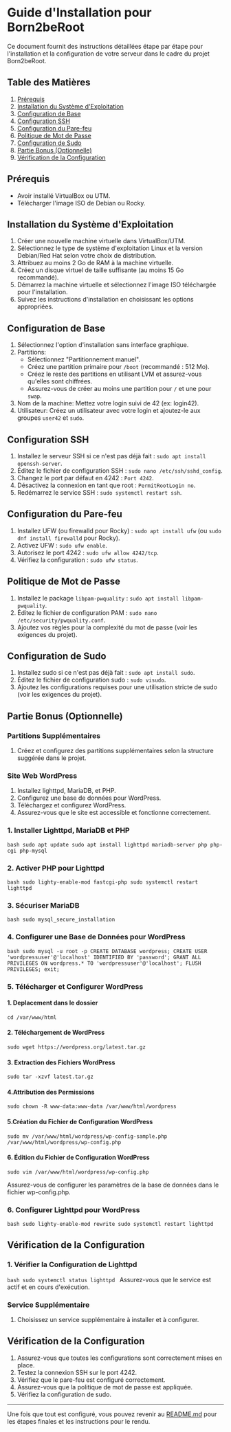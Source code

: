 # Guide d'Installation pour Born2beRoot

Ce document fournit des instructions détaillées étape par étape pour l'installation et la configuration de votre serveur dans le cadre du projet Born2beRoot.

## Table des Matières

1. [Prérequis](#prérequis)
2. [Installation du Système d'Exploitation](#installation-du-système-dexploitation)
3. [Configuration de Base](#configuration-de-base)
4. [Configuration SSH](#configuration-ssh)
5. [Configuration du Pare-feu](#configuration-du-pare-feu)
6. [Politique de Mot de Passe](#politique-de-mot-de-passe)
7. [Configuration de Sudo](#configuration-de-sudo)
8. [Partie Bonus (Optionnelle)](#partie-bonus-optionnelle)
9. [Vérification de la Configuration](#vérification-de-la-configuration)

## Prérequis

- Avoir installé VirtualBox ou UTM.
- Télécharger l'image ISO de Debian ou Rocky.

## Installation du Système d'Exploitation

1. Créer une nouvelle machine virtuelle dans VirtualBox/UTM.
2. Sélectionnez le type de système d'exploitation Linux et la version Debian/Red Hat selon votre choix de distribution.
3. Attribuez au moins 2 Go de RAM à la machine virtuelle.
4. Créez un disque virtuel de taille suffisante (au moins 15 Go recommandé).
5. Démarrez la machine virtuelle et sélectionnez l'image ISO téléchargée pour l'installation.
6. Suivez les instructions d'installation en choisissant les options appropriées.

## Configuration de Base

1. Sélectionnez l'option d'installation sans interface graphique.
2. Partitions:
   - Sélectionnez "Partitionnement manuel".
   - Créez une partition primaire pour `/boot` (recommandé : 512 Mo).
   - Créez le reste des partitions en utilisant LVM et assurez-vous qu'elles sont chiffrées.
   - Assurez-vous de créer au moins une partition pour `/` et une pour `swap`.
3. Nom de la machine: Mettez votre login suivi de 42 (ex: login42).
4. Utilisateur: Créez un utilisateur avec votre login et ajoutez-le aux groupes `user42` et `sudo`.

## Configuration SSH

1. Installez le serveur SSH si ce n'est pas déjà fait : `sudo apt install openssh-server`.
2. Éditez le fichier de configuration SSH : `sudo nano /etc/ssh/sshd_config`.
3. Changez le port par défaut en 4242 : `Port 4242`.
4. Désactivez la connexion en tant que root : `PermitRootLogin no`.
5. Redémarrez le service SSH : `sudo systemctl restart ssh`.

## Configuration du Pare-feu

1. Installez UFW (ou firewalld pour Rocky) : `sudo apt install ufw` (ou `sudo dnf install firewalld` pour Rocky).
2. Activez UFW : `sudo ufw enable`.
3. Autorisez le port 4242 : `sudo ufw allow 4242/tcp`.
4. Vérifiez la configuration : `sudo ufw status`.

## Politique de Mot de Passe

1. Installez le package `libpam-pwquality` : `sudo apt install libpam-pwquality`.
2. Éditez le fichier de configuration PAM : `sudo nano /etc/security/pwquality.conf`.
3. Ajoutez vos règles pour la complexité du mot de passe (voir les exigences du projet).

## Configuration de Sudo

1. Installez sudo si ce n'est pas déjà fait : `sudo apt install sudo`.
2. Éditez le fichier de configuration sudo : `sudo visudo`.
3. Ajoutez les configurations requises pour une utilisation stricte de sudo (voir les exigences du projet).

## Partie Bonus (Optionnelle)

### Partitions Supplémentaires

1. Créez et configurez des partitions supplémentaires selon la structure suggérée dans le projet.

### Site Web WordPress

1. Installez lighttpd, MariaDB, et PHP.
2. Configurez une base de données pour WordPress.
3. Téléchargez et configurez WordPress.
4. Assurez-vous que le site est accessible et fonctionne correctement.

### 1. Installer Lighttpd, MariaDB et PHP
`bash
sudo apt update
sudo apt install lighttpd mariadb-server php php-cgi php-mysql
`

### 2. Activer PHP pour Lighttpd
`bash
sudo lighty-enable-mod fastcgi-php
sudo systemctl restart lighttpd
`

### 3. Sécuriser MariaDB
`bash
sudo mysql_secure_installation
`

### 4. Configurer une Base de Données pour WordPress
`bash
sudo mysql -u root -p
CREATE DATABASE wordpress;
CREATE USER 'wordpressuser'@'localhost' IDENTIFIED BY 'password';
GRANT ALL PRIVILEGES ON wordpress.* TO 'wordpressuser'@'localhost';
FLUSH PRIVILEGES;
exit;
`

### 5. Télécharger et Configurer WordPress

#### 1. Deplacement dans le dossier 
`cd /var/www/html`

#### 2. Téléchargement de WordPress
`sudo wget https://wordpress.org/latest.tar.gz`
#### 3. Extraction des Fichiers WordPress
`sudo tar -xzvf latest.tar.gz`
#### 4.Attribution des Permissions
`sudo chown -R www-data:www-data /var/www/html/wordpress`
#### 5.Création du Fichier de Configuration WordPress
`sudo mv /var/www/html/wordpress/wp-config-sample.php /var/www/html/wordpress/wp-config.php`
#### 6. Édition du Fichier de Configuration WordPress
`sudo vim /var/www/html/wordpress/wp-config.php`

Assurez-vous de configurer les paramètres de la base de données dans le fichier wp-config.php.

### 6. Configurer Lighttpd pour WordPress
`bash
sudo lighty-enable-mod rewrite
sudo systemctl restart lighttpd
`

## Vérification de la Configuration

### 1. Vérifier la Configuration de Lighttpd
`bash
sudo systemctl status lighttpd
`
Assurez-vous que le service est actif et en cours d'exécution.

### Service Supplémentaire

1. Choisissez un service supplémentaire à installer et à configurer.

## Vérification de la Configuration

1. Assurez-vous que toutes les configurations sont correctement mises en place.
2. Testez la connexion SSH sur le port 4242.
3. Vérifiez que le pare-feu est configuré correctement.
4. Assurez-vous que la politique de mot de passe est appliquée.
5. Vérifiez la configuration de sudo.

---

Une fois que tout est configuré, vous pouvez revenir au [README.md](README.md) pour les étapes finales et les instructions pour le rendu.

